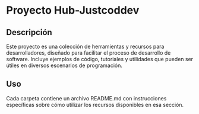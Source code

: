# Proyecto Hub-Justcoddev

## Descripción
Este proyecto es una colección de herramientas y recursos para desarrolladores, diseñado para facilitar el proceso de desarrollo de software. Incluye ejemplos de código, tutoriales y utilidades que pueden ser útiles en diversos escenarios de programación.


## Uso
Cada carpeta contiene un archivo README.md con instrucciones específicas sobre cómo utilizar los recursos disponibles en esa sección.
